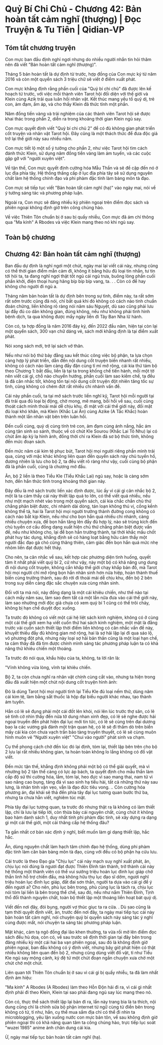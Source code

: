 # Quỷ Bí Chi Chủ - Chương 42: Bản hoàn tất cảm nghĩ (thượng) | Đọc Truyện & Tu Tiên | Qidian-VP



## Tóm tắt chương truyện

Con mực ban đầu định nghỉ ngơi nhưng do nhiều người nhắn tin hỏi thăm nên đã viết "Bản hoàn tất cảm nghĩ (thượng)".

Tháng 5 bản hoàn tất là dự định từ trước, hợp đồng của Con mực ký từ năm 2016 và còn một quyển sách 3 triệu chữ sẽ viết ở điểm xuất phát.

Con mực khẳng định rằng phần cuối của "Quỷ bí chi chủ" đã được lên kế hoạch từ trước, với việc mỗi thành viên Tarot hội đối diện với thế giới và Klein cùng Azik trải qua luân hồi nhân vật. Kết thúc mang yếu tố quỷ dị, trẻ con, ảm đạm, ấm áp, và cho thấy Klein đã thức tỉnh một phần.

Năm đồng tiền vàng và trải nghiệm của các thành viên Tarot hội sẽ được khai thác trong phần 2, diễn ra trong khoảng thời gian Klein ngủ say.

Con mực quyết định viết "Quỷ bí chi chủ 2" để có đủ không gian phát triển cốt truyện và nhân vật Tarot hội. Đây cũng là một thách thức để đưa độc giả trở lại thế giới này sau nhiều năm.

Con mực tiết lộ một số ý tưởng cho phần 2, như việc Tarot hội tìm cách đánh thức Klein, sử dụng năm đồng tiền vàng làm ám tuyến, và các cuộc gặp gỡ với "người xuyên việt".

Về tận thế, Con mực quyết định cường hóa Mẫu Thần và sẽ đề cập đến nó ở lục địa phía tây. Hệ thống thăng cấp ở lục địa phía tây sẽ sử dụng nguyên chất làm hệ thống chính đạo và phi phàm đặc tính làm bàng môn tà đạo.

Con mực sẽ tiếp tục viết "Bản hoàn tất cảm nghĩ (hạ)" vào ngày mai, nói về ý tưởng sáng tác và phương pháp luận.

Ngoài ra, Con mực sẽ đăng nhiều kỳ phiên ngoại trên điểm đọc sách và phiên ngoại không định giờ trên công chúng hào.

Về việc Thiên Tôn chuẩn bị ở sau bị quấy nhiễu, Con mực đã ám chỉ thông qua "Ma kính" A Rbodes và việc Klein mang theo nó khi ngủ say.


## Toàn bộ chương

## Chương 42: Bản hoàn tất cảm nghĩ (thượng)

Ban đầu dự định là nghỉ ngơi một chút, ngày mai lại viết cái này, nhưng cũng có thể thời gian điểm mẫn cảm đi, không ít bằng hữu đủ loại tin nhắn, tư tin tới hỏi ta, ta đang nghĩ ngợi thật tốt ngủ cái ngủ trưa, buông lỏng phần cuối phấn khởi, điện thoại hung hăng bíp bíp bíp vang, ta. . . Còn có để hay không cho người đi ngủ a.

Tháng năm bản hoàn tất là dự định bên trong sự tình, điểm này, ta rất sớm rất sớm trước cũng đã nói, chỉ bất quá khi đó không có cách nào tinh chuẩn đoán chừng, liền không rõ ràng nói năm sáu Nguyệt, dù sao cũng phải lưu lại đầy đủ co dãn không gian, đúng không, nếu như không phải tình hình bệnh dịch, ta qua không được mấy ngày liền đi Tây Ban Nha lữ hành.

Còn có, ta hợp đồng là năm 2016 đáy ký, đến 2022 đầu năm, hiện tại còn lại một quyển sách, 300 vạn chữ dáng vẻ, sách mới khẳng định là tại điểm xuất phát.

Nói xong sách mới, trở lại sách vở thân.

Nếu như nói bộ thứ bảy đằng sau kết thúc công việc bộ phận, ta lựa chọn càng hợp lý phát triển, dẫn đến nội dung cốt truyện biến nhanh rất nhiều, không có cách nào làm càng đầy đặn cùng tỉ mỉ mở rộng, cái kia thứ tám bộ theo Chương 1: bắt đầu, liền là tại ta trong khống chế tiến hành, mỗi một tờ nên viết cái gì, chỗ nào chuyển hướng, phần cuối làm sao kiềm chế, ta đều là đã cân nhắc tốt, không tồn tại nội dung cốt truyện đột nhiên tăng tốc sự tình, cũng không có chém đứt rất nhiều chi nhánh vấn đề.

Cái này phần cuối, ta tại mở sách trước liền nghĩ kỹ, Tarot hội mỗi người tại đã trải qua đủ loại bị động, chờ mong, mê mang, bồi hồi về sau, cuối cùng thoát cách mình thoải mái dễ chịu khu, đi mặt với cái thế giới này, đối mặt đủ loại khó khăn, mà Klein (Khắc Lai Ân) cùng Azike (A Tắc Khắc) hoàn thành một lần nhân vật bên trên luân hồi.

Đến cuối cùng, quỷ dị cùng tính trẻ con, ảm đạm cùng ánh nắng, hắc ám cùng tân sinh so sánh, thuộc về có chút Kle Sourou (Khắc Lai Tô Nhu) lại có chút ấm áp kỳ lạ hình ảnh, đồng thời chỉ ra Klein đã sơ bộ thức tỉnh, không đến mức đoạn sách.

Đến mức năm cái kim tệ phục bút, Tarot hội mọi người riêng phần mình trải qua, cùng với mặc khác không liên quan đến quyển sách này chủ tuyến hố, đương nhiên là lưu cho bộ 2, ta đều viết rõ ràng như vậy, cuối cùng bộ phận đã là phần cuối, cũng là chương mở đầu.

Ân, bộ 2 liền là theo Tiểu Kle (Tiểu Khắc Lai) ngủ say, hoặc là càng sớm hơn, đến hắn thức tỉnh trong khoảng thời gian này.

Đây đều là mở sách trước liền xác định được, lúc ấy vì cái gì cân nhắc bộ 2, một là ta cảm thấy cái này thiết lập quá to lớn, có thể viết quá nhiều, nếu như một mạch nhét vào trong một quyển sách, cái kia chắc chắn chủ thứ chẳng phân biệt được, chi nhánh dài dòng, tán loạn không thú vị, cồng kềnh không thể tả, hai là Tarot hội mọi người trưởng thành đường cong không có cách nào bắt kịp Klein, nếu như cho bọn hắn quá nhiều chi nhánh, càng nhiều chuyện xưa, để bọn hắn tăng lên đầy đủ hợp lý, nào sẽ trùng kích đến chủ tuyến cơ cấu đồng dạng xuất hiện chủ thứ chẳng phân biệt được vấn đề, nếu như không cho, lại để bọn hắn trưởng thành, tại thời khắc mấu chốt phát huy tác dụng, khẳng định sẽ có hàng loạt bằng hữu cảm thấy một người đắc đạo gà chó cũng thăng thiên, cảm giác đến bọn hắn quá mức nhẹ nhõm liền đạt được hết thảy.

Cho nên, ta cân nhắc về sau, kết hợp các phương diện tình huống, quyết tâm ít nhất phải viết quỷ bí 2, cứ như vậy, này một bộ có khả năng ung dung đi nội dung cốt truyện, không cần khắp thế giới chạy khắp bản đồ, mà Tarot hội mọi người chỉ mở rộng bọn hắn nhân sinh hơn nửa hiệp, hoàn thành thuế biến cùng trưởng thành, sau đó rời đi thoải mái dễ chịu khu, đến bộ 2 bên trong suy diễn càng đặc sắc chuyện xưa cùng nhân sinh.

Đối với ta mà nói, này đồng dạng là một cái khiêu chiến, như thế nào tại cách mấy năm sau, làm sao đem tất cả một lần nữa đưa vào cái thế giới này, làm sao nhường mới độc giả chưa có xem quỷ bí 1 cũng có thể trôi chảy, không bị hạn chế duyệt đọc xuống.

Ta trước đó không có viết một cái hệ liệt sách kinh nghiệm, không có ở cùng một cái thế giới xem hạ viết cuốn thứ hai sách kinh nghiệm, một mặt là đằng trước vài cuốn sách thiết lập thời điểm liền không có cân nhắc vấn đề này, khuyết thiếu đầy đủ không gian mở rộng, hai là sợ hãi lặp lại đi qua sáo lộ, vô phương đột phá, nhưng này loại sợ hãi bản thân cũng là một loại hạn chế, ta cảm thấy đã đã tìm được chính mình sáng tác phương pháp luận ta có khả năng thử khiêu chiến một thoáng.

Ta trước đó nói qua, khẩu hiệu của ta, không, ta lời răn là:

"Vĩnh không vừa lòng, vĩnh tại khiêu chiến.

Bộ 2, ta còn chưa nghĩ ra nhân vật chính cùng cắt vào, nhưng ta hiện trong đầu đã xuất hiện một chút nội dung cốt truyện hình ảnh:

Đó là dùng Tarot hội mọi người tỉnh lại Tiểu Kle đủ loại nếm thử, dùng năm cái kim tệ, làm bằng sắt thuốc lá hộp đại biểu người khác nhau, tạo thành ám tuyến.

Hắn có lẽ sẽ đụng phải một cái đốt lên khói, nói lên lúc trước thợ săn, có lẽ sẽ tình cờ nhìn thấy đến nửa tờ dung nhan xinh đẹp, có lẽ sẽ nghe được hải ngoại truyền đến phát hiện đại lục mới tin tức, có lẽ sẽ cùng trên đại dương bao la các vương giả đánh một trận quan hệ, có lẽ sẽ đi thăm dò trên biển mấy cái kia còn chưa vạch trần bảo tàng truyền thuyết, có lẽ sẽ cùng muôn hình muôn vẻ "Người xuyên việt" "Chui vào người" phát sinh va chạm.

Cụ thể phong cách chờ đến lúc đó lại định, tóm lại, thiết lập bên trên cho bộ 2 lưu lại rất nhiều không gian, ta hoàn toàn không lo lắng không có đồ vật viết.

Đến mức tận thế, khẳng định không phải một bộ có thể giải quyết, mà vì nhường bộ 2 tận thế càng có lực áp bách, ta quyết định cho mẫu thần làm cấp độ sử thi cường hóa, lầm, tóm lại, heo đực vì sao mang thai, nam tử vì sao nâng cao bụng, tảng đá vì sao sinh hạ tiểu hài, tất cả những thứ này sau lưng, là nhân tính vặn vẹo, vẫn là đạo đức tiêu vong. .. Còn cường hóa phương án, đại khái sẽ thả đến phía tây đại lục tương quan bước thứ ba, nhưng ta chưa hẳn viết, nghiêm túc mặt.

Phía tây đại lục tương quan, ta trước đó nhưng thật ra là không có làm thiết lập, chỉ là lưu lại tiếp lời, còn thừa bảy cái nguyên chất, cùng chút ít không bao hàm danh sách 1, duy nhất tính phi phàm đặc tính, sẽ xây dựng ra dạng gì một cái thế giới, một cái thăng cấp hệ thống đâu?

Ta gần nhất cơ bản xác định ý nghĩ, biết muốn làm gì dạng thiết lập, hắc hắc.

Ân, dùng nguyên chất làm hạch tâm chính đạo hệ thống, dùng phi phàm đặc tính làm căn bản bàng môn tà đạo, cùng với đều có bộ phận hạ cửu lưu.

Cái trước là theo Đạo gia "Chịu lục" cái này mạch suy nghĩ xuất phát, ân, chịu lục nói đúng là ngươi đạt được Thiên Đình tán thành, trở thành cái này hệ thống một thành viên có thể vui sướng triệu hoán lục đinh lục giáp chờ thần linh hỗ trợ chiến đấu, mà không hữu thụ lục đạo sĩ dởm, ngươi nghĩ triệu hoán lục đinh lục giáp, đất đai sơn thần, người ta dựa vào cái gì để ý đến ngươi a? Cho nên, phù lục bên trong, phù cùng lục là tách ra, chịu lục nói tóm lại liền là bên trong thể chế, sau đó, nếu như nắm Thiên Đình, Tịnh thổ đổi thành nguyên chất, toàn bộ thiết lập một thoáng liền hoạt bát quỷ dị.

Viết đến nơi đây, đói bụng, người vợ thúc giục ta ra cửa. . Dù sao cũng là tạm thời quyết định viết, ân, trước đến nơi đây, ta ngày mai tiếp tục cái này bản hoàn tất cảm nghĩ, nói chuyện quỷ bí quyển sách này sáng tác ý nghĩ cùng được mất, nói chuyện ta sáng tác phương pháp luận.

Mặt khác, cảm tạ ngô đồng đại lão khen thưởng, ta vừa rồi mở lên điểm đọc sách đều hù dọa, còn có, về sau trước sẽ định thời gian tại đây bên trong đăng nhiều kỳ một cái hai ba vạn phiên ngoại, sau đó là không định giờ phiên ngoại, ban đầu không có ý định viết, nhưng bây giờ phát hiện có thật nhiều không liên quan đến bộ 2, nhưng cũng dùng viết đồ vật, tỉ như Tiểu Kle ngủ say mộng cảnh, kỷ đệ tứ một chút đoạn ngắn chuyện xưa chờ một chút chờ một chút.

Liên quan tới Thiên Tôn chuẩn bị ở sau vì cái gì bị quấy nhiễu, ta đã làm nhất định ám hiệu:

"Ma kính" A Rbodes (A Rbodes) làm theo Hỗn Độn hải đi ra, vì cái gì nhất định phải đi theo Klein, Klein tại sao phải đang ngủ say lúc mang theo nó.

Còn có, thực thể sách thiết lập lại bản đi ra, lần này trang bìa là ta thích, nội dung cũng chỉ là chỉnh sửa bộ phận internet từ ngữ cùng từ điển bên trong không có từ, tỉ như, hắn, cụ thể mua sắm địa chỉ có thể đi nhìn ta microblogging, yêu lặn xuống nước con mực bản tôn, về sau không định giờ phiên ngoại thì có khả năng quan tâm ta công chúng hào, trực tiếp lục soát "wuzei 1985" anime ảnh chân dung cái kia.

Ừ, ngày mai tiếp tục bản hoàn tất cảm nghĩ (hạ).